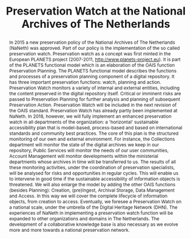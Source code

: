 ---
abstract: 'In 2015 a new preservation policy of the National Archives of The Netherlands
  (NaNeth) was approved. Part of our policy is the implementation of the so called
  preservation watch. Preservation watch as a concept was first minted in the European
  PLANETS project (2007-2011, http://www.planets-project.eu). It is part of the PLANETS
  functional model which is an elaboration of the OAIS function Preservation Planning.
  The PLANETS functional model describes the functions and processes of a preservation
  planning component of a digital repository. It has three important preservation
  functions: watch, planning and action. Preservation Watch monitors a variety of
  internal and external entities, including the content preserved in the digital repository
  itself. Critical or imminent risks are passed to Preservation Planning for further
  analysis and planning of subsequent Preservation Action. Preservation Watch will
  be included in the next revision of the OAIS standard.

  Preservation Watch has already partly been implemented at NaNeth. In 2018, however,
  we will fully implement an enhanced preservation watch in all departments of the
  organization: a ''horizontal'' sustainable accessibility plan that is model-based,
  process-based and based on international standards and community best practices.
  The core of this plan is the structured monitoring of our own and external environment.
  For instance, the Collections department will monitor the state of the digital archives
  we keep in our repository, Public Services will monitor the needs of our user communities,
  Account Management will monitor developments within the ministerial departments
  whose archives in time will be transferred to us. The results of all these monitoring
  activities, under the coordination of preservation specialists, will be analysed
  for risks and opportunities in regular cycles. This will enable us to intervene
  in good time if the sustainable accessibility of information objects is threatened.
  We will also enlarge the model by adding the other OAIS functions (besides Planning):
  Creation, (pre)Ingest, Archival Storage, Data Management and Access. In this way
  we will cover the complete lifecycle of information objects, from creation to access.
  Eventually, we foresee a Preservation Watch on a national scale, under the umbrella
  of the Digital Heritage Network (DHN). The experiences of NaNeth in implementing
  a preservation watch function will be expanded to other organizations and domains
  in The Netherlands. The development of a collaborative knowledge base is also necessary
  as we evolve more and more towards a national preservation network.'
creators:
- Lucker, Pepijn
- van Veenendaal, Remco
- Sierman , Barbara
- Ras , Marcel
date: null
document_url: https://services.phaidra.univie.ac.at/api/object/o:922203/download
grand_parent: iPRES
institutions: []
keywords:
- boston
landing_page_url: https://phaidra.univie.ac.at/o:922203
language: eng
layout: publication
license: CC BY 4.0 International
notes_url: null
parent: iPRES 2018
presentation_url: null
publication_type: paper
size: 151412
source_name: iPRES
title: Preservation Watch at the National Archives of The Netherlands
year: 2018
---